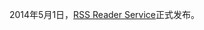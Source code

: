 2014年5月1日，[RSS Reader Service][1]正式发布。

[1]:http://blog.huangchaosuper.cn/tech/2014/05/01/rss-reader-service.html

